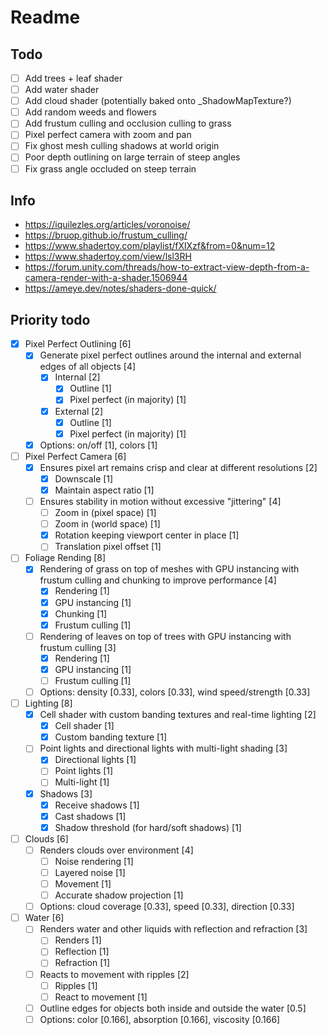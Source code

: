 ﻿# Readme

## Todo

- [ ] Add trees + leaf shader
- [ ] Add water shader
- [ ] Add cloud shader (potentially baked onto _ShadowMapTexture?)
- [ ] Add random weeds and flowers
- [ ] Add frustum culling and occlusion culling to grass
- [ ] Pixel perfect camera with zoom and pan
- [ ] Fix ghost mesh culling shadows at world origin
- [ ] Poor depth outlining on large terrain of steep angles
- [ ] Fix grass angle occluded on steep terrain

## Info

- <https://iquilezles.org/articles/voronoise/>
- <https://bruop.github.io/frustum_culling/>
- <https://www.shadertoy.com/playlist/fXlXzf&from=0&num=12>
- <https://www.shadertoy.com/view/lsl3RH>
- <https://forum.unity.com/threads/how-to-extract-view-depth-from-a-camera-render-with-a-shader.1506944>
- <https://ameye.dev/notes/shaders-done-quick/>

## Priority todo

- [x] Pixel Perfect Outlining [6]
  - [x] Generate pixel perfect outlines around the internal and external edges of all objects [4]
    - [x] Internal [2]
      - [x] Outline [1]
      - [x] Pixel perfect (in majority) [1]
    - [x] External [2]
      - [x] Outline [1]
      - [x] Pixel perfect (in majority) [1]
  - [x] Options: on/off [1], colors [1]
- [ ] Pixel Perfect Camera [6]
  - [x] Ensures pixel art remains crisp and clear at different resolutions [2]
    - [x] Downscale [1]
    - [x] Maintain aspect ratio [1]
  - [ ] Ensures stability in motion without excessive "jittering" [4]
    - [ ] Zoom in (pixel space) [1]
    - [ ] Zoom in (world space) [1]
    - [x] Rotation keeping viewport center in place [1]
    - [ ] Translation pixel offset [1]
- [ ] Foliage Rending [8]
  - [x] Rendering of grass on top of meshes with GPU instancing with frustum culling and chunking to improve performance [4]
    - [x] Rendering [1]
    - [x] GPU instancing [1]
    - [x] Chunking [1]
    - [x] Frustum culling [1]
  - [ ] Rendering of leaves on top of trees with GPU instancing with frustum culling [3]
    - [x] Rendering [1]
    - [x] GPU instancing [1]
    - [ ] Frustum culling [1]
  - [ ] Options: density [0.33], colors [0.33], wind speed/strength [0.33]
- [ ] Lighting [8]
  - [x] Cell shader with custom banding textures and real-time lighting [2]
    - [x] Cell shader [1]
    - [x] Custom banding texture [1]
  - [ ] Point lights and directional lights with multi-light shading [3]
    - [x] Directional lights [1]
    - [ ] Point lights [1]
    - [ ] Multi-light [1]
  - [x] Shadows [3]
    - [x] Receive shadows [1]
    - [x] Cast shadows [1]
    - [x] Shadow threshold (for hard/soft shadows) [1]
- [ ] Clouds [6]
  - [ ] Renders clouds over environment [4]
    - [ ] Noise rendering [1]
    - [ ] Layered noise [1]
    - [ ] Movement [1]
    - [ ] Accurate shadow projection [1]
  - [ ] Options: cloud coverage [0.33], speed [0.33], direction [0.33]
- [ ] Water [6]
  - [ ] Renders water and other liquids with reflection and refraction [3]
    - [ ] Renders [1]
    - [ ] Reflection [1]
    - [ ] Refraction [1]
  - [ ] Reacts to movement with ripples [2]
    - [ ] Ripples [1]
    - [ ] React to movement [1]
  - [ ] Outline edges for objects both inside and outside the water [0.5]
  - [ ] Options: color [0.166], absorption [0.166], viscosity [0.166]
